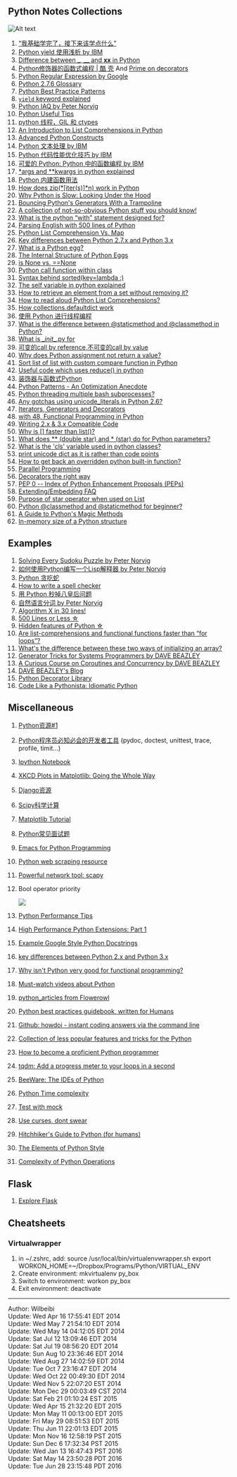 Python Notes Collections
-------

![Alt text](https://www.python.org/static/img/python-logo.png)

1. [“我基础学完了，接下来该学点什么” ][newbie]
2. [Python yield 使用浅析 by IBM][yield]
3. [Difference between _, __ and __xx__ in Python][__xx__]
4. [Python修饰器的函数式编程 | 酷 壳][decorator] And [Prime on decorators][decorator2]
5. [Python Regular Expression by Google][regex]
6. [Python 2.7.6 Glossary][glossary]
7. [Python Best Practice Patterns][patterns]
8. [`yield` keyword explained][yield]
9. [Python IAQ by Peter Norvig][iaq]
10. [Python Useful Tips][tips]
11. [python 线程，GIL 和 ctypes][GIL]
12. [An Introduction to List Comprehensions in Python][lc]
13. [Advanced Python Constructs][constructs]
14. [Python 文本处理 by IBM][text]
15. [Python 代码性能优化技巧 by IBM][optimize]
16. [可爱的 Python: Python 中的函数编程 by IBM][functional]
17. [*args and **kwargs in python explained][args]
18. [Python 内建函数用法][built-in]
19. [How does zip(*[iter(s)]*n) work in Python][zip_iter]
20. [Why Python is Slow: Looking Under the Hood][slow]
21. [Bouncing Python's Generators With a Trampoline][tramp]
22. [A collection of not-so-obvious Python stuff you should know!][n_ob]
23. [What is the python “with” statement designed for?][with]
24. [Parsing English with 500 lines of Python][parse_eng]
25. [Python List Comprehension Vs. Map][lc_map]
26. [Key differences between Python 2.7.x and Python 3.x][diff23]
27. [What is a Python egg?][egg1]
28. [The Internal Structure of Python Eggs][egg2]
29. [is None vs. ==None][is_equal]
30. [Python call function within class][call_call]
31. [Syntax behind sorted(key=lambda :)][key_lambda]
32. [The self variable in python explained][self_]
33. [How to retrieve an element from a set without removing it?][set_get]
34. [How to read aloud Python List Comprehensions?][list_com]
35. [How collections.defaultdict work][defaultdict]
36. [使用 Python 进行线程编程][ibm_multi]
37. [What is the difference between @staticmethod and @classmethod in Python?][de_meth]
38. [What is \__init__.py for][initpy]
39. [可变的call by reference,不可变的call by value][callby]
40. [Why does Python assignment not return a value?][noreturn]
41. [Sort list of list with custom compare function in Python][cus_func]
42. [Useful code which uses reduce() in python][reduce_use]
43. [装饰器与函数式Python][dfp]
44. [Python Patterns - An Optimization Anecdote][optp]
45. [Python threading multiple bash subprocesses?][thread_sub]
46. [Any gotchas using unicode_literals in Python 2.6?][unicode_]
48. [Iterators, Generators and Decorators][igd]
49. [with 48, Functional Programming in Python][igd2]
50. [Writing 2.x & 3.x Compatible Code][23code]
51. [Why is [] faster than list()?][fastlist]
52. [What does ** (double star) and * (star) do for Python parameters?][star_star]
53. [What is the 'cls' variable used in python classes?][cls]
54. [print unicode dict as it is rather than code points][unicode1]
55. [How to get back an overridden python built-in function?][over_builtin]
56. [Parallel Programming][parallel]
57. [Decorators the right way][decorators]
58. [PEP 0 -- Index of Python Enhancement Proposals (PEPs)][pep]
59. [Extending/Embedding FAQ][extending]
60. [Purpose of star operator when used on List][star_list]
61. [Python @classmethod and @staticmethod for beginner?][cls_static]
62. [A Guide to Python's Magic Methods][magics]
63. [In-memory size of a Python structure][pysize]

## Examples
1. [Solving Every Sudoku Puzzle by Peter Norvig][sudoku]
2. [如何使用Python编写一个Lisp解释器 by Peter Norvig][lisp]
3. [Python 贪吃蛇][snake]
4. [How to write a spell checker][spell]
5. [用 Python 秒掉八皇后问题][8queen]
6. [自然语言分词 by Peter Norvig][beau_data]
7. [Algorithm X in 30 lines!][algoX]
8. [500 Lines or Less ☆][500]
9. [Hidden features of Python ☆][hidd]
10. [Are list-comprehensions and functional functions faster than “for loops”?][lcvsfl]
11. [What's the difference between these two ways of initializing an array?][init_arr]
12. [Generator Tricks for Systems Programmers by DAVE BEAZLEY][generator_tricks]
13. [A Curious Course on Coroutines and Concurrency by DAVE BEAZLEY][corountines]
14. [DAVE BEAZLEY's Blog][dave]
15. [Python Decorator Library][pdl]
16. [Code Like a Pythonista: Idiomatic Python][Idiomatic]



## Miscellaneous

1. [Python资源#1][coll1]  
2. [Python程序员必知必会的开发者工具][coll2] (pydoc, doctest, unittest, trace, profile, timit...)  
3. [Ipython Notebook][ipython]
4. [XKCD Plots in Matplotlib: Going the Whole Way][xkcd]
5. [Django资源][django]
6. [Scipy科学计算][scipy]
7. [Matplotlib Tutorial][matplotlib]
8. [Python常见面试题][interview]
9. [Emacs for Python Programming][emacs]
10. [Python web scraping resource][scrape]  
11. [Powerful network tool: scapy][scapy]
12. Bool operator priority

    ![](https://s3.amazonaws.com/Blog_Notes_CDN/python_bool_priority.png)

13. [Python Performance Tips][performance]
14. [High Performance Python Extensions: Part 1][perf1]
15. [Example Google Style Python Docstrings][Gstyle]
16. [key differences between Python 2.x and Python 3.x][diff23]
17. [Why isn't Python very good for functional programming?][functional2]
18. [Must-watch videos about Python][pymust]
19. [python_articles from Flowerowl][pas]
20. [Python best practices guidebook, written for Humans][human]
21. [Github: howdoi - instant coding answers via the command line][howdoi]  
22. [Collection of less popular features and tricks for the Python][pytricks]
23. [How to become a proficient Python programmer][howto2]  
24. [tqdm: Add a progress meter to your loops in a second][tqdm]
25. [BeeWare: The IDEs of Python][pybee]
26. [Python Time complexity][complexity]
27. [Test with mock][mock]
28. [Use curses, dont swear][curses]
29. [Hitchhiker's Guide to Python (for humans)][human]
30. [The Elements of Python Style][el_style]  
31. [Complexity of Python Operations][complexity]


## Flask
1. [Explore Flask](http://exploreflask.com/en/latest/index.html)
## Cheatsheets
### Virtualwrapper
1. in ~/.zshrc, add:
   source /usr/local/bin/virtualenvwrapper.sh
   export WORKON_HOME=~/Dropbox/Programs/Python/VIRTUAL_ENV
2. Create environment:
   mkvirtualenv py_box
3. Switch to environment:
   workon py_box
4. Exit environment:
   deactivate

------
Author: Wilbeibi  
Update: Wed Apr 16 17:55:41 EDT 2014  
Update: Wed May  7 21:54:10 EDT 2014  
Update: Wed May 14 04:12:05 EDT 2014  
Update: Sat Jul 12 13:09:46 EDT 2014  
Update: Sat Jul 19 08:56:20 EDT 2014  
Update: Sun Aug 10 23:36:46 EDT 2014  
Update: Wed Aug 27 14:02:59 EDT 2014  
Update: Tue Oct  7 23:16:47 EDT 2014  
Update: Wed Oct 22 00:49:30 EDT 2014  
Update: Wed Nov  5 22:07:20 EST 2014  
Update: Mon Dec 29 00:03:49 CST 2014  
Update: Sat Feb 21 01:10:24 EST 2015  
Update: Wed Apr 15 21:32:20 EDT 2015  
Update: Mon May 11 00:13:00 EDT 2015  
Update: Fri May 29 08:51:53 EDT 2015  
Update: Thu Jun 11 22:01:13 EDT 2015    
Update: Mon Nov 16 12:58:19 PST 2015     
Update: Sun Dec  6 17:32:34 PST 2015  
Update: Wed Jan 13 16:47:43 PST 2016   
Update: Sat May 14 23:50:28 PDT 2016    
Update: Tue Jun 28 23:15:48 PDT 2016    


[newbie]: http://www.the5fire.com/what-should-i-do-as-newbie.html
[yield]: http://www.ibm.com/developerworks/cn/opensource/os-cn-python-yield/index.html
[__xx__]: http://igorsobreira.com/2010/09/16/difference-between-one-underline-and-two-underlines-in-python.html
[decorator]: http://coolshell.cn/articles/11265.html
[decorator2]: http://www.realpython.com/blog/python/primer-on-python-decorators/#.UvQEs0JdUwJ
[regex]: https://developers.google.com/edu/python/regular-expressions
[coll1]: http://blog.csdn.net/lanxuezaipiao/article/details/19048521
[coll2]: http://blog.jobbole.com/58226/
[ipython]: http://opentechschool.github.io/python-data-intro/core/notebook.html
[glossary]: http://docs.python.org/2/glossary.html
[patterns]: http://stevenloria.com/python-best-practice-patterns-by-vladimir-keleshev-notes/
[sudoku]: http://norvig.com/sudoku.html
[lisp]: http://www.googies.info/articles/lispy.html
[xkcd]: http://jakevdp.github.io/blog/2013/07/10/XKCD-plots-in-matplotlib/
[yield]: http://stackoverflow.com/questions/231767/the-python-yield-keyword-explained
[iaq]: http://norvig.com/python-iaq.html
[django]: http://haoluobo.com/trac/wiki/Django
[snake]: http://hawstein.com/posts/snake-ai.html
[tips]: https://pyzh.readthedocs.org/en/latest/improving-your-python-productivity.html
[GIL]: http://zhuoqiang.me/python-thread-gil-and-ctypes.html
[lc]: http://carlgroner.me/Python/2011/11/09/An-Introduction-to-List-Comprehensions-in-Python.html
[constructs]: http://reverland.org/python/2013/03/13/advanced-python-constructs/
[spell]: http://blog.youxu.info/spell-correct.html
[scipy]: http://reverland.org/python/2012/10/22/scipy/
[matplotlib]: http://reverland.org/python/2012/09/07/matplotlib-tutorial/
[interview]: http://blog.csdn.net/darkchampion/article/details/4484467
[text]: http://www.ibm.com/developerworks/cn/linux/sdk/python/python-5/index.html
[optimize]: http://www.ibm.com/developerworks/cn/linux/l-cn-python-optim/
[functional]: http://www.ibm.com/developerworks/cn/linux/sdk/python/charm-10/index.html
[8queen]: http://www.iteye.com/topic/106747#3075
[beau_data]: http://norvig.com/ngrams/
[args]: http://freepythontips.wordpress.com/2013/08/04/args-and-kwargs-in-python-explained/
[built-in]: http://blog.csdn.net/starstarstone/article/details/7968185
[emacs]: http://www.kurup.org/blog/2012/10/24/emacs-for-python-programming/
[zip_iter]: http://stackoverflow.com/questions/2233204/how-does-zipitersn-work-in-python
[slow]: http://jakevdp.github.io/blog/2014/05/09/why-python-is-slow/
[scrape]: http://jakeaustwick.me/python-web-scraping-resource/
[tramp]: http://www.usrsb.in/blog/blog/2012/08/12/bouncing-pythons-generators-with-a-trampoline/
[cc]: http://www.dabeaz.com/coroutines/index.html
[n_ob]: http://nbviewer.ipython.org/github/rasbt/python_reference/blob/master/tutorials/not_so_obvious_python_stuff.ipynb
[with]: http://stackoverflow.com/questions/3012488/what-is-the-python-with-statement-designed-for
[parse_eng]: http://honnibal.wordpress.com/2013/12/18/a-simple-fast-algorithm-for-natural-language-dependency-parsing/
[lc_map]: http://stackoverflow.com/questions/1247486/python-list-comprehension-vs-map
[algox]: http://www.cs.mcgill.ca/~aassaf9/python/algorithm_x.html
[diff23]: http://nbviewer.ipython.org/github/rasbt/python_reference/blob/master/tutorials/key_differences_between_python_2_and_3.ipynb?create=1
[egg1]: http://stackoverflow.com/questions/2051192/what-is-a-python-egg
[egg2]: https://pythonhosted.org/setuptools/formats.html
[is_equal]: http://stackoverflow.com/questions/3257919/is-none-vs-none
[call_call]: http://stackoverflow.com/questions/5615648/python-call-function-within-class
[key_lambda]: http://stackoverflow.com/questions/8966538/syntax-behind-sortedkey-lambda
[performance]: https://wiki.python.org/moin/PythonSpeed/PerformanceTips
[self_]: http://freepythontips.wordpress.com/2013/08/07/the-self-variable-in-python-explained/
[set_get]: http://stackoverflow.com/questions/59825/how-to-retrieve-an-element-from-a-set-without-removing-it
[list_com]: http://stackoverflow.com/questions/9061760/how-to-read-aloud-python-list-comprehensions
[perf1]: https://www.crumpington.com/blog/2014/10-19-high-performance-python-extensions-part-1.html
[Gstyle]: http://sphinxcontrib-napoleon.readthedocs.org/en/latest/example_google.html
[defaultdict]: http://stackoverflow.com/questions/5900578/how-collections-defaultdict-work
[ibm_multi]: http://www.ibm.com/developerworks/cn/aix/library/au-threadingpython/
[de_meth]: http://stackoverflow.com/questions/136097/what-is-the-difference-between-staticmethod-and-classmethod-in-python
[500]: https://github.com/aosabook/500lines
[diff23]: http://nbviewer.ipython.org/github/rasbt/python_reference/blob/master/tutorials/key_differences_between_python_2_and_3.ipynb
[initpy]: http://stackoverflow.com/questions/448271/what-is-init-py-for
[callby]: http://www.douban.com/note/226827597/
[noreturn]: http://stackoverflow.com/questions/4869770/why-does-python-assignment-not-return-a-value
[functional2]: http://stackoverflow.com/questions/1017621/why-isnt-python-very-good-for-functional-programming
[cus_func]: http://stackoverflow.com/questions/5213033/sort-list-of-list-with-custom-compare-function-in-python
[reduce_use]: http://stackoverflow.com/questions/15995/useful-code-which-uses-reduce-in-python
[dfp]: http://youngsterxyf.github.io/2013/01/04/Decorators-and-Functional-Python/
[hidd]: http://stackoverflow.com/questions/101268/hidden-features-of-python
[optp]: https://www.python.org/doc/essays/list2str/
[lcvsfl]: http://stackoverflow.com/questions/22108488/are-list-comprehensions-and-functional-functions-faster-than-for-loops
[thread_sub]: http://stackoverflow.com/questions/14533458/python-threading-multiple-bash-subprocesses
[init_arr]: http://stackoverflow.com/questions/11336541/whats-the-difference-between-these-two-ways-of-initializing-an-array
[generator_tricks]: http://www.dabeaz.com/generators-uk/index.html
[unicode_]: http://stackoverflow.com/questions/809796/any-gotchas-using-unicode-literals-in-python-2-6
[corountines]: http://www.dabeaz.com/coroutines/
[dave]: http://www.dabeaz.com/
[scapy]: http://www.secdev.org/projects/scapy/doc/usage.html
[pdl]: https://wiki.python.org/moin/PythonDecoratorLibrary
[igd]: http://www.python-academy.com/download/ep14deco/iter_gen_dec_handout.pdf
[igd2]: https://www.youtube.com/watch?v=Ta1bAMOMFOI
[curses]: https://www.youtube.com/watch?v=eN1eZtjLEnU
[pymust]: https://github.com/s16h/py-must-watch
[23code]: http://wescpy.blogspot.com/2011/12/writing-2x-3x-compatible-code.html
[pas]: https://github.com/Flowerowl/python_articles
[human]: https://github.com/kennethreitz/python-guide
[howdoi]: https://github.com/gleitz/howdoi
[pytricks]: https://github.com/brennerm/PyTricks
[fastlist]: http://stackoverflow.com/questions/30216000/why-is-faster-than-list
[howto2]: http://blog.dispatched.ch/2011/06/12/how-to-become-a-proficient-python-programmer/
[tqdm]: https://github.com/noamraph/tqdm
[star_star]: http://stackoverflow.com/questions/36901/what-does-double-star-and-star-do-for-python-parameters
[pybee]: http://pybee.org/#
[cls]: http://stackoverflow.com/questions/4613000/what-is-the-cls-variable-used-in-python-classes
[unicode1]: http://stackoverflow.com/questions/5648573/python-print-unicode-strings-in-arrays-as-characters-not-code-points
[complexity]: https://wiki.python.org/moin/TimeComplexity
[mock]: http://pyvideo.org/video/392/pycon-2011--testing-with-mock
[over_builtin]: http://stackoverflow.com/questions/20885760/how-to-get-back-an-overridden-python-built-in-function
[parallel]: http://www.composingprograms.com/pages/48-parallel-computing.html
[Idiomatic]: http://python.net/~goodger/projects/pycon/2007/idiomatic/handout.html
[decorators]: https://github.com/GrahamDumpleton/wrapt/tree/master/blog
[pep]: https://www.python.org/dev/peps/
[human]: https://github.com/kennethreitz/python-guide
[el_style]: https://github.com/amontalenti/elements-of-python-style
[complexity]: https://www.ics.uci.edu/~pattis/ICS-33/lectures/complexitypython.txt
[extending]: https://docs.python.org/2/faq/extending.html
[star_list]: http://stackoverflow.com/questions/8077268/purpose-of-star-operator-when-used-on-list
[cls_static]: http://stackoverflow.com/questions/12179271/python-classmethod-and-staticmethod-for-beginner
[magics]: http://www.rafekettler.com/magicmethods.html
[pysize]: http://stackoverflow.com/questions/1331471/in-memory-size-of-a-python-structure
